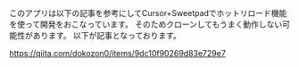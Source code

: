 このアプリは以下の記事を参考にしてCursor+Sweetpadでホットリロード機能を使って開発をおこなっています。
そのためクローンしてもうまく動作しない可能性があります。
以下が記事となっております。

https://qiita.com/dokozon0/items/9dc10f90269d83e729e7


